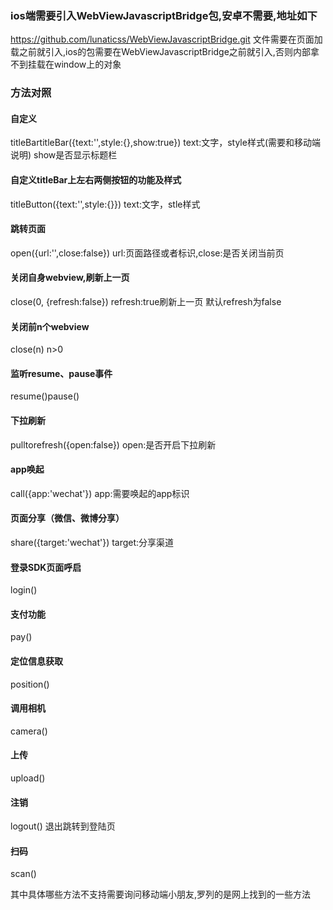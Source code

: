 ### ios端需要引入WebViewJavascriptBridge包,安卓不需要,地址如下
https://github.com/lunaticss/WebViewJavascriptBridge.git
文件需要在页面加载之前就引入,ios的包需要在WebViewJavascriptBridge之前就引入,否则内部拿不到挂载在window上的对象

### 方法对照
#### 自定义
titleBartitleBar({text:'',style:{},show:true})
text:文字，style样式(需要和移动端说明)
show是否显示标题栏
#### 自定义titleBar上左右两侧按钮的功能及样式 
titleButton({text:'',style:{}})
text:文字，stle样式
#### 跳转页面
open({url:'',close:false}) 
url:页面路径或者标识,close:是否关闭当前页
#### 关闭自身webview,刷新上一页 
close(0, {refresh:false}) 
refresh:true刷新上一页 默认refresh为false
#### 关闭前n个webview
close(n)
n>0
#### 监听resume、pause事件
resume()pause()
#### 下拉刷新
pulltorefresh({open:false})
open:是否开启下拉刷新
#### app唤起
call({app:'wechat'})
app:需要唤起的app标识
#### 页面分享（微信、微博分享）
share({target:'wechat'})
target:分享渠道
#### 登录SDK页面呼启
login()
#### 支付功能
pay()
#### 定位信息获取
position()
#### 调用相机
camera()
#### 上传
upload()
#### 注销
logout()
退出跳转到登陆页
#### 扫码
scan()

其中具体哪些方法不支持需要询问移动端小朋友,罗列的是网上找到的一些方法